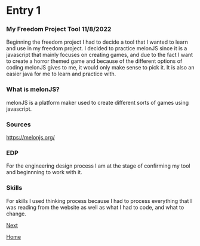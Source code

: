 # Entry 1
### My Freedom Project Tool 11/8/2022

Beginning the freedom project I had to decide a tool that I wanted to learn and use in my freedom project. I decided to practice melonJS since it is a javascript that mainly focuses on creating games, and due to the fact I want to create a horror themed game and because of the different options of coding melonJS gives to me, it would only make sense to pick it. It is also an easier java for me to learn and practice with.

### What is melonJS?

melonJS is a platform maker used to create different sorts of games using javascript.

### Sources
 https://melonjs.org/

### EDP
For the engineering design process I am at the stage of confirming my tool and beginnning to work with it.

### Skills
For skills I used thinking process because I had to process everything that I was reading from the website as well as what I had to code, and what to change.

[Next](entry02.md)

[Home](../README.md)